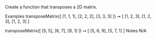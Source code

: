 Create a function that transposes a 2D matrix.

Examples
transposeMatrix([
  [1, 1, 1],
  [2, 2, 2],
  [3, 3, 3]
]) ➞ [
  [1, 2, 3],
  [1, 2, 3],
  [1, 2, 3]
]

transposeMatrix([
  [5, 5],
  [6, 7],
  [9, 1]
]) ➞ [
  [5, 6, 9],
  [5, 7, 1]
]
Notes
N/A